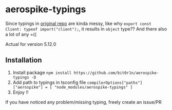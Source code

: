 # aerospike-typings
Since typings in [original repo](https://github.com/aerospike/aerospike-client-nodejs/blob/master/typings/index.d.ts) are kinda messy, like why `export const Client: typeof import("client");`, it results in `object` type?? And there also a lot of any =((

Actual for version 5.12.0

## Installation
1. Install package `npm install https://github.com/bit0r1n/aerospike-typings -D`
2. Add path to typings in tsconfig file `compilerOptions["paths"]["aerospike"] = [ "node_modules/aerospike-typings" ]`
3. Enjoy !!

If you have noticed any problem/missing typing, freely create an issue/PR
